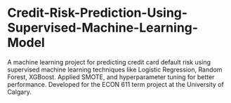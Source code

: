 # Credit-Risk-Prediction-Using-Supervised-Machine-Learning-Model
A machine learning project for predicting credit card default risk using supervised machine learning techniques like Logistic Regression, Random Forest, XGBoost. Applied SMOTE, and hyperparameter tuning for better performance. Developed for the ECON 611 term project at the University of Calgary.
